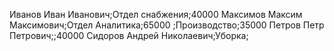 Иванов Иван Иванович;Отдел снабжения;40000
Максимов Максим Максимович;Отдел Аналитика;65000
;Производство;35000
Петров Петр Петрович;;40000
Сидоров Андрей Николаевич;Уборка;
